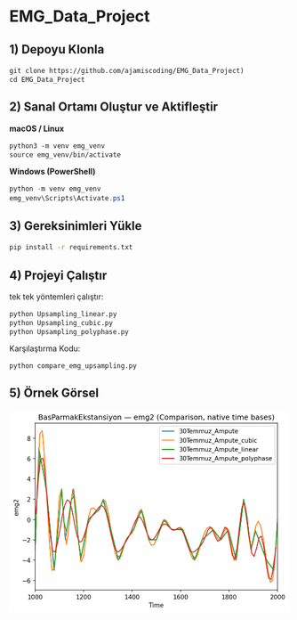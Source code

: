 # EMG_Data_Project


## 1) Depoyu Klonla
```
git clone https://github.com/ajamiscoding/EMG_Data_Project)
cd EMG_Data_Project
```

## 2) Sanal Ortamı Oluştur ve Aktifleştir
**macOS / Linux**
```
python3 -m venv emg_venv
source emg_venv/bin/activate
```
**Windows (PowerShell)**
```powershell
python -m venv emg_venv
emg_venv\Scripts\Activate.ps1
```

## 3) Gereksinimleri Yükle
```bash
pip install -r requirements.txt
```

## 4) Projeyi Çalıştır

 tek tek yöntemleri çalıştır:
```
python Upsampling_linear.py
python Upsampling_cubic.py
python Upsampling_polyphase.py
```
Karşılaştırma Kodu:
```
python compare_emg_upsampling.py
```

## 5) Örnek Görsel

![Örnek Çıktı](saved_plots/BasParmakEkstansiyon__emg2__overlay_native.png)

